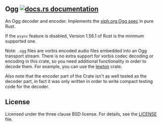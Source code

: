 ## Ogg [![docs.rs documentation](https://img.shields.io/docsrs/ogg?label=docs.rs)](https://docs.rs/ogg/latest)

An Ogg decoder and encoder. Implements the [xiph.org Ogg spec](https://www.xiph.org/vorbis/doc/framing.html) in pure Rust.

If the `async` feature is disabled, Version 1.56.1 of Rust is the minimum supported one.

Note: `.ogg` files are vorbis encoded audio files embedded into an Ogg transport stream.
There is no extra support for vorbis codec decoding or encoding in this crate,
so you need additional functionality in order to decode them. For example, you can use the
[lewton](https://github.com/RustAudio/lewton) crate.

Also note that the encoder part of the Crate isn't as well tested as the decoder part,
in fact it was only written in order to write compact testing code for the decoder.

## License

Licensed under the three clause BSD license. For details, see the [LICENSE](LICENSE) file.
